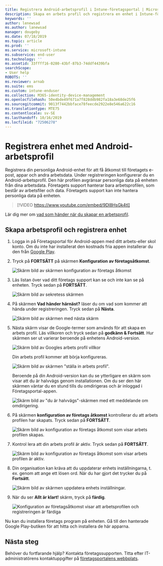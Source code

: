 ```yaml
---
title: Registrera Android-arbetsprofil i Intune-företagsportal | Microsoft Docs
description: Skapa en arbets profil och registrera en enhet i Intune-företagsportal.
keywords: ''
author: lenewsad
ms.author: lanewsad
manager: dougeby
ms.date: 07/18/2019
ms.topic: article
ms.prod: ''
ms.service: microsoft-intune
ms.subservice: end-user
ms.technology: ''
ms.assetid: 33ffff16-0280-43bf-87b3-74ddf4439bfa
searchScope:
- User help
ROBOTS: ''
ms.reviewer: arnab
ms.suite: ems
ms.custom: intune-enduser
ms.collection: M365-identity-device-management
ms.openlocfilehash: 50e4bde49f671a7f828ddb982fa18a3e68de25f6
ms.sourcegitcommit: 9013f7442bbface78feecde2922e8e546a622c16
ms.translationtype: MTE75
ms.contentlocale: sv-SE
ms.lasthandoff: 10/16/2019
ms.locfileid: "72506278"
---
```

# <a name="enroll-device-with-android-work-profile"></a>Registrera enhet med Android-arbetsprofil

Registrera din personliga Android-enhet för att få åtkomst till företagets e-post, appar och andra arbetsdata. Under registreringen konfigurerar du en Android-arbetsprofil. Den här profilen avgränsar personliga data på enheten från dina arbetsdata. Företagets support hanterar bara arbetsprofilen, som består av arbetsfiler och data. Företagets support kan inte hantera personliga data på enheten.
</br>
> [!VIDEO https://www.youtube.com/embed/9Dl8HsGk4tI]

Lär dig mer om [vad som händer när du skapar en arbetsprofil](what-happens-when-you-create-a-work-profile-android.md).

## <a name="create-work-profile-and-enroll-device"></a>Skapa arbetsprofil och registrera enhet

1. Logga in på Företagsportal för Android-appen med ditt arbets-eller skol konto. Om du inte har installerat den kostnads fria appen installerar du den från [Google Play](https://play.google.com/store/apps/details?id=com.microsoft.windowsintune.companyportal).  

2. Tryck på **FORTSÄTT** på skärmen **Konfiguration av företagsåtkomst**.  

    ![Skärm bild av skärmen konfiguration av företags åtkomst](./media/android-wp-02-1908.png)  

3. Läs listan över vad ditt företags support kan se och inte kan se på enheten. Tryck sedan på **FORTSÄTT**.   

    ![Skärm bild av sekretess skärmen](./media/android-wp-03-1908.png)  

4. På skärmen **Vad händer härnäst?** läser du om vad som kommer att hända under registreringen. Tryck sedan på **Nästa**.  

    ![Skärm bild av skärmen med nästa skärm](./media/android-wp-04-1908.png)

5. Nästa skärm visar de Google-termer som används för att skapa en arbets profil. Läs villkoren och tryck sedan på **godkänn &AMP; Fortsätt**. Hur skärmen ser ut varierar beroende på enhetens Android-version. 

    ![Skärm bild av Googles arbets profil villkor](./media/android-wp-05-1908.png)  

    Din arbets profil kommer att börja konfigureras. 

     ![Skärm bild av skärmen "ställa in arbets profil".](./media/android-wp-05a-1908.png) 

     Beroende på din Android-version kan du se ytterligare en skärm som visar att du är halvvägs genom installationen. Om du ser den här skärmen väntar du en stund tills du omdirigeras och är inloggad i Företagsportal-appen.  

     ![Skärm bild av "du är halvvägs"-skärmen med ett meddelande om omdirigering.](./media/android-wp-05b-1908.png) 

6. På skärmen **konfiguration av företags åtkomst** kontrollerar du att arbets profilen har skapats. Tryck sedan på **FORTSÄTT**.  

    ![Skärm bild av konfiguration av företags åtkomst som visar arbets profilen skapas.](./media/android-wp-06-1908.png)  

7. Kontrol lera att din arbets profil är aktiv. Tryck sedan på **FORTSÄTT**. 

    ![Skärm bild av konfiguration av företags åtkomst som visar arbets profilen är aktiv.](./media/android-wp-07-1908.png)  

8. Din organisation kan kräva att du uppdaterar enhets inställningarna, t. ex. genom att ange ett lösen ord. När du har gjort det trycker du på **Fortsätt**.  

    ![Skärm bild av skärmen uppdatera enhets inställningar.](./media/android-wp-08-1908.png) 

9. När du ser **Allt är klart!** skärm, tryck på **färdig**.  

    ![Konfiguration av företagsåtkomst visar att arbetsprofilen och registreringen är färdiga](./media/android-wp-09-1908.png)  


Nu kan du installera företags program på enheten. Gå till den hanterade Google Play-butiken för att hitta och installera de här apparna. 

## <a name="next-steps"></a>Nästa steg  

Behöver du fortfarande hjälp? Kontakta företagssupporten. Titta efter IT-administratörens kontaktuppgifter på [företagsportalens webbplats](https://go.microsoft.com/fwlink/?linkid=2010980).
